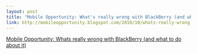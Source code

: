 ```yaml
--- 
layout: post
title: "Mobile Opportunity: What's really wrong with BlackBerry (and what to do about it)"
link: http://mobileopportunity.blogspot.com/2010/10/whats-really-wrong-with-blackberry-and.html
---
```

<a href=
"http://mobileopportunity.blogspot.com/2010/10/whats-really-wrong-with-blackberry-and.html">
Mobile Opportunity: Whats really wrong with BlackBerry (and what to
do about it)</a><br>

